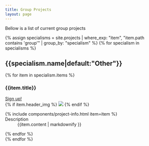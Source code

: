 ```yaml
---
title: Group Projects
layout: page
---
```


<p>Bellow is a list of current group projects</p>

<section>
	{% assign specialisms = site.projects | where_exp: "item", "item.path contains 'group'" | group_by: "specialism" %}
	{% for specialism in specialisms %}
		<h2 id="{{specialism.name|default:"Other"|slugify}}">{{specialism.name|default:"Other"}}</h2>
		<div class="row">
			{% for item in specialism.items %}
				<div class="column">
					<div class="card">
						<div class="card-divider">
							<div class="row">
								<div class="column">
						    		<h3>{{item.title}}</h3>
								</div>
								<div class="column shrink">
									<a class="button" href="{% link _pages/projects/signup.mdown %}">Sign up!</a>
								</div>
							</div>
						</div>
						{% if item.header_img %}
							<img src="{{item.header_img}}" />
						{% endif %}
						<div class="card-section">
							<dl>
								{% include components/project-info.html item=item %}
								<dt>Description</dt>
								<dd>
									{{item.content | markdownify }}
								</dd>
							</dl>
						</div>
					</div>
				</div>
			{% endfor %}
		</div>
	{% endfor %}
</section>
